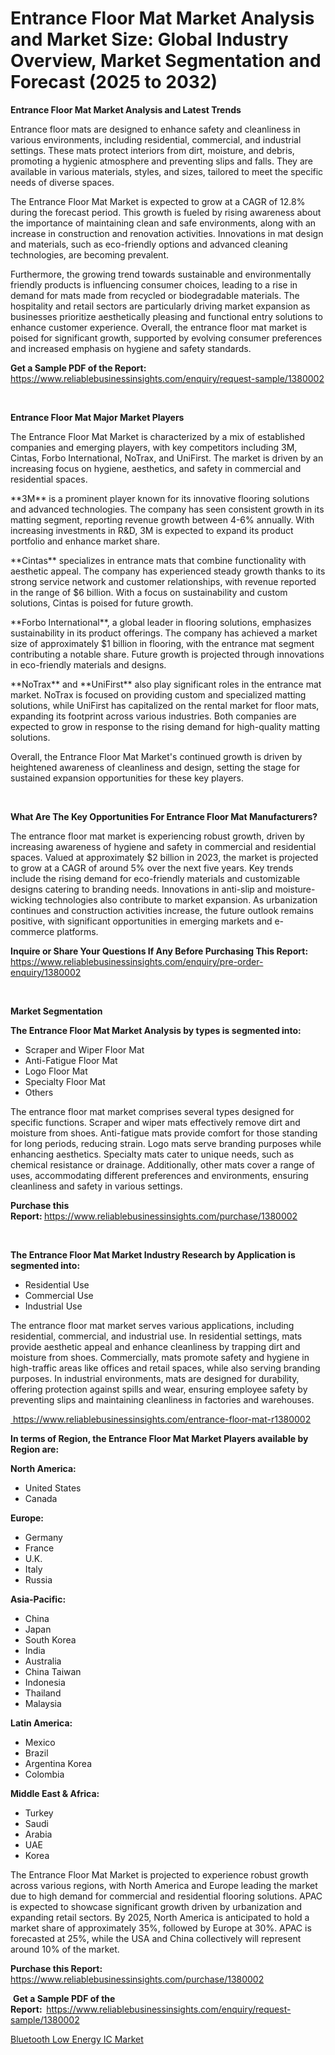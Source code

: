 <p><h1>Entrance Floor Mat Market Analysis and Market Size: Global Industry Overview, Market Segmentation and Forecast (2025 to 2032)</h1></p><p><strong>Entrance Floor Mat Market Analysis and Latest Trends</strong></p>
<p><p>Entrance floor mats are designed to enhance safety and cleanliness in various environments, including residential, commercial, and industrial settings. These mats protect interiors from dirt, moisture, and debris, promoting a hygienic atmosphere and preventing slips and falls. They are available in various materials, styles, and sizes, tailored to meet the specific needs of diverse spaces.</p><p>The Entrance Floor Mat Market is expected to grow at a CAGR of 12.8% during the forecast period. This growth is fueled by rising awareness about the importance of maintaining clean and safe environments, along with an increase in construction and renovation activities. Innovations in mat design and materials, such as eco-friendly options and advanced cleaning technologies, are becoming prevalent. </p><p>Furthermore, the growing trend towards sustainable and environmentally friendly products is influencing consumer choices, leading to a rise in demand for mats made from recycled or biodegradable materials. The hospitality and retail sectors are particularly driving market expansion as businesses prioritize aesthetically pleasing and functional entry solutions to enhance customer experience. Overall, the entrance floor mat market is poised for significant growth, supported by evolving consumer preferences and increased emphasis on hygiene and safety standards.</p></p>
<p><strong>Get a Sample PDF of the Report:&nbsp;</strong> <a href="https://www.reliablebusinessinsights.com/enquiry/request-sample/1380002?utm_campaign=2127&utm_medium=2&utm_source=Github&utm_content=ia&utm_term=09022025&utm_id=entrance-floor-mat">https://www.reliablebusinessinsights.com/enquiry/request-sample/1380002</a></p>
<p>&nbsp;</p>
<p><strong>Entrance Floor Mat Major Market Players</strong></p>
<p><p>The Entrance Floor Mat Market is characterized by a mix of established companies and emerging players, with key competitors including 3M, Cintas, Forbo International, NoTrax, and UniFirst. The market is driven by an increasing focus on hygiene, aesthetics, and safety in commercial and residential spaces.</p><p>**3M** is a prominent player known for its innovative flooring solutions and advanced technologies. The company has seen consistent growth in its matting segment, reporting revenue growth between 4-6% annually. With increasing investments in R&D, 3M is expected to expand its product portfolio and enhance market share.</p><p>**Cintas** specializes in entrance mats that combine functionality with aesthetic appeal. The company has experienced steady growth thanks to its strong service network and customer relationships, with revenue reported in the range of $6 billion. With a focus on sustainability and custom solutions, Cintas is poised for future growth.</p><p>**Forbo International**, a global leader in flooring solutions, emphasizes sustainability in its product offerings. The company has achieved a market size of approximately $1 billion in flooring, with the entrance mat segment contributing a notable share. Future growth is projected through innovations in eco-friendly materials and designs.</p><p>**NoTrax** and **UniFirst** also play significant roles in the entrance mat market. NoTrax is focused on providing custom and specialized matting solutions, while UniFirst has capitalized on the rental market for floor mats, expanding its footprint across various industries. Both companies are expected to grow in response to the rising demand for high-quality matting solutions.</p><p>Overall, the Entrance Floor Mat Market's continued growth is driven by heightened awareness of cleanliness and design, setting the stage for sustained expansion opportunities for these key players.</p></p>
<p>&nbsp;</p>
<p><strong>What Are The Key Opportunities For Entrance Floor Mat Manufacturers?</strong></p>
<p><p>The entrance floor mat market is experiencing robust growth, driven by increasing awareness of hygiene and safety in commercial and residential spaces. Valued at approximately $2 billion in 2023, the market is projected to grow at a CAGR of around 5% over the next five years. Key trends include the rising demand for eco-friendly materials and customizable designs catering to branding needs. Innovations in anti-slip and moisture-wicking technologies also contribute to market expansion. As urbanization continues and construction activities increase, the future outlook remains positive, with significant opportunities in emerging markets and e-commerce platforms.</p></p>
<p><strong>Inquire or Share Your Questions If Any Before Purchasing This Report:</strong> <a href="https://www.reliablebusinessinsights.com/enquiry/pre-order-enquiry/1380002?utm_campaign=2127&utm_medium=2&utm_source=Github&utm_content=ia&utm_term=09022025&utm_id=entrance-floor-mat">https://www.reliablebusinessinsights.com/enquiry/pre-order-enquiry/1380002</a></p>
<p>&nbsp;</p>
<p><strong>Market Segmentation</strong></p>
<p><strong>The Entrance Floor Mat Market Analysis by types is segmented into:</strong></p>
<p><ul><li>Scraper and Wiper Floor Mat</li><li>Anti-Fatigue Floor Mat</li><li>Logo Floor Mat</li><li>Specialty Floor Mat</li><li>Others</li></ul></p>
<p><p>The entrance floor mat market comprises several types designed for specific functions. Scraper and wiper mats effectively remove dirt and moisture from shoes. Anti-fatigue mats provide comfort for those standing for long periods, reducing strain. Logo mats serve branding purposes while enhancing aesthetics. Specialty mats cater to unique needs, such as chemical resistance or drainage. Additionally, other mats cover a range of uses, accommodating different preferences and environments, ensuring cleanliness and safety in various settings.</p></p>
<p><strong>Purchase this Report:&nbsp;</strong><a href="https://www.reliablebusinessinsights.com/purchase/1380002?utm_campaign=2127&utm_medium=2&utm_source=Github&utm_content=ia&utm_term=09022025&utm_id=entrance-floor-mat">https://www.reliablebusinessinsights.com/purchase/1380002</a></p>
<p>&nbsp;</p>
<p><strong>The Entrance Floor Mat Market Industry Research by Application is segmented into:</strong></p>
<p><ul><li>Residential Use</li><li>Commercial Use</li><li>Industrial Use</li></ul></p>
<p><p>The entrance floor mat market serves various applications, including residential, commercial, and industrial use. In residential settings, mats provide aesthetic appeal and enhance cleanliness by trapping dirt and moisture from shoes. Commercially, mats promote safety and hygiene in high-traffic areas like offices and retail spaces, while also serving branding purposes. In industrial environments, mats are designed for durability, offering protection against spills and wear, ensuring employee safety by preventing slips and maintaining cleanliness in factories and warehouses.</p></p>
<p><a href="https://www.reliablebusinessinsights.com/entrance-floor-mat-r1380002?utm_campaign=2127&utm_medium=2&utm_source=Github&utm_content=ia&utm_term=09022025&utm_id=entrance-floor-mat">&nbsp;https://www.reliablebusinessinsights.com/entrance-floor-mat-r1380002</a></p>
<p><strong>In terms of Region, the Entrance Floor Mat Market Players available by Region are:</strong></p>
<p>
    <p> <strong> North America: </strong>
        <ul>
            <li>United States</li>
            <li>Canada</li>
        </ul>
        </p> 
    <p> <strong> Europe: </strong>
        <ul>
            <li>Germany</li>
            <li>France</li>
            <li>U.K.</li>
            <li>Italy</li>
            <li>Russia</li>
        </ul>
        </p> 
    <p> <strong> Asia-Pacific: </strong>
        <ul>
            <li>China</li>
            <li>Japan</li>
            <li>South Korea</li>
            <li>India</li>
            <li>Australia</li>
            <li>China Taiwan</li>
            <li>Indonesia</li>
            <li>Thailand</li>
            <li>Malaysia</li>
        </ul>
        </p> 
    <p> <strong> Latin America: </strong>
        <ul>
            <li>Mexico</li>
            <li>Brazil</li>
            <li>Argentina Korea</li>
            <li>Colombia</li>
        </ul>
        </p> 
    <p> <strong> Middle East & Africa: </strong>
        <ul>
            <li>Turkey</li>
            <li>Saudi</li>
            <li>Arabia</li>
            <li>UAE</li>
            <li>Korea</li>
        </ul>
    </p>
    </p>
<p><p>The Entrance Floor Mat Market is projected to experience robust growth across various regions, with North America and Europe leading the market due to high demand for commercial and residential flooring solutions. APAC is expected to showcase significant growth driven by urbanization and expanding retail sectors. By 2025, North America is anticipated to hold a market share of approximately 35%, followed by Europe at 30%. APAC is forecasted at 25%, while the USA and China collectively will represent around 10% of the market.</p></p>
<p><strong>Purchase this Report: </strong><a href="https://www.reliablebusinessinsights.com/purchase/1380002?utm_campaign=2127&utm_medium=2&utm_source=Github&utm_content=ia&utm_term=09022025&utm_id=entrance-floor-mat">https://www.reliablebusinessinsights.com/purchase/1380002</a></p>
<p>&nbsp;<strong>Get a Sample PDF of the Report:&nbsp;&nbsp;</strong><a href="https://www.reliablebusinessinsights.com/enquiry/request-sample/1380002?utm_campaign=2127&utm_medium=2&utm_source=Github&utm_content=ia&utm_term=09022025&utm_id=entrance-floor-mat">https://www.reliablebusinessinsights.com/enquiry/request-sample/1380002</a></p>
<p><strong></strong></p>
<p><p><a href="https://github.com/seanmcma708/Market-Research-Report-List-1/blob/main/bluetooth-low-energy-ic-market.md?utm_campaign=2127&utm_medium=2&utm_source=Github&utm_content=ia&utm_term=09022025&utm_id=entrance-floor-mat">Bluetooth Low Energy IC Market</a></p></p>